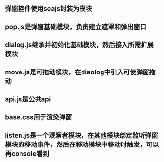 ## 弹窗控件使用seajs封装为模块  
## pop.js是弹窗基础模块，负责建立遮罩和弹出窗口  
## dialog.js继承并初始化基础模块，然后接入所需扩展模块  
## move.js是可拖动模块，在diaolog中引入可使弹窗拖动 
## api.js是公共api  
## base.css用于渲染弹窗
## listen.js是一个观察者模块，在其他模块绑定监听弹窗模块的移动事件，然后在移动模块中移动时触发，可以再console看到